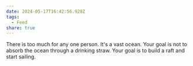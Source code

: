 ```yaml
---
date: 2024-05-17T16:42:56.928Z
tags:
  - Feed
share: true
---
```

There is too much for any one person. It's a vast ocean. Your goal is not to absorb the ocean through a drinking straw. Your goal is to build a raft and start sailing.